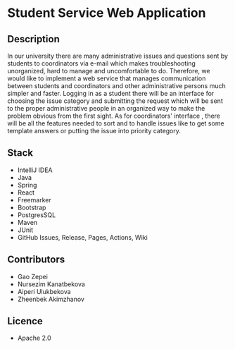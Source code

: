 # Student Service Web Application

## Description

In our university there are many administrative issues and questions sent by students to coordinators via e-mail
which makes troubleshooting unorganized, hard to manage and uncomfortable to do. Therefore, we would like to implement
a web service that manages communication between students and coordinators and other administrative persons much
simpler and faster. Logging in as a student there will be an interface for choosing the issue category and submitting
the request which will be sent to the proper administrative people in an organized way to make the problem obvious from
the first sight. As for coordinators' interface , there will be all the features needed to sort and to handle issues
like to get some template answers or putting the issue into priority category.

## Stack

* IntelliJ IDEA
* Java
* Spring
* React
* Freemarker
* Bootstrap
* PostgresSQL
* Maven
* JUnit
* GitHub Issues, Release, Pages, Actions, Wiki

## Contributors

* Gao Zepei
* Nursezim Kanatbekova
* Aiperi Ulukbekova
* Zheenbek Akimzhanov

## Licence

* Apache 2.0